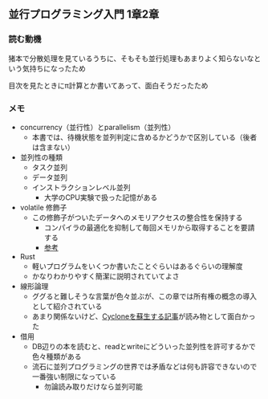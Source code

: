 ## 並行プログラミング入門 1章2章

### 読む動機
猪本で分散処理を見ているうちに、そもそも並行処理もあまりよく知らないなという気持ちになったため

目次を見たときにπ計算とか書いてあって、面白そうだったため

### メモ
- concurrency（並行性）とparallelism（並列性）
  - 本書では、待機状態を並列判定に含めるかどうかで区別している（後者は含まない）
- 並列性の種類
    - タスク並列
    - データ並列
    - インストラクションレベル並列
        - 大学のCPU実験で扱った記憶がある
- volatile 修飾子
  - この修飾子がついたデータへのメモリアクセスの整合性を保持する
    - コンパイラの最適化を抑制して毎回メモリから取得することを要請する
    - [参考](https://www.ibm.com/docs/ja/zos/2.3.0?topic=qualifiers-volatile-type-qualifier)
- Rust
  - 軽いプログラムをいくつか書いたことぐらいはあるぐらいの理解度
  - かなりわかりやすく簡潔に説明されていてよさ
- 線形論理
  - ググると難しそうな言葉が色々並ぶが、この章では所有権の概念の導入として紹介されている
  - あまり関係ないけど、[Cycloneを蘇生する記事](https://zenn.dev/qnighy/articles/8637ab517c1117)が読み物として面白かった
- 借用
  - DB辺りの本を読むと、readとwriteにどういった並列性を許可するかで色々種類がある
  - 流石に並列プログラミングの世界では矛盾などは何も許容できないので一番強い制限になっている
    - 勿論読み取りだけなら並列可能
 
